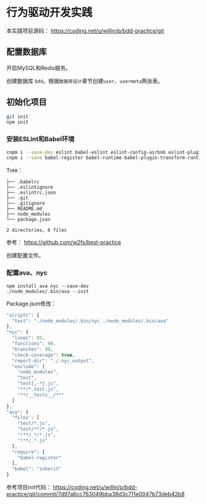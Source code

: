 # 行为驱动开发实践

本实践项目源码： <https://coding.net/u/willin/p/bdd-practice/git>

## 配置数据库

开启MySQL和Redis服务。

创建数据库 `bdd`。根据`数据库设计`章节创建`user`、`usermeta`两张表。

## 初始化项目

```bash
git init
npm init
```

### 安装ESLint和Babel环境

```bash
cnpm i --save-dev eslint babel-eslint eslint-config-airbnb eslint-plugin-import eslint-plugin-react
cnpm i --save babel-register babel-runtime babel-plugin-transform-runtime babel-preset-es2015 babel-preset-es2015-loose babel-preset-stage-1
```

Tree：

```
├── .babelrc
├── .eslintignore
├── .eslintrc.json
├── .git
├── .gitignore
├── README.md
├── node_modules
└── package.json

2 directories, 6 files
```

参考： <https://github.com/w2fs/best-practice>

创建配置文件。

### 配置ava、nyc

```
npm install ava nyc --save-dev
./node_modules/.bin/ava --init
```

Package.json修改：

```js
"scripts": {
  "test": "./node_modules/.bin/nyc ./node_modules/.bin/ava"
},
"nyc": {
  "lines": 95,
  "functions": 90,
  "branches": 90,
  "check-coverage": true,
  "report-dir": "./.nyc_output",
  "exclude": [
    "node_modules",
    "test",
    "test{,-*}.js",
    "**/*.test.js",
    "**/__tests__/**"
  ]
},
"ava": {
  "files": [
    "test/*.js",
    "test/**/*.js",
    "!**/_*/*.js",
    "!**/_*.js"
  ],
  "require": [
    "babel-register"
  ],
  "babel": "inherit"
}
```

参考项目init代码：  <https://coding.net/u/willin/p/bdd-practice/git/commit/7d97a6cc763049bba38d3c711e0047b73deb42b8>
